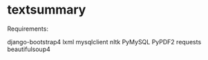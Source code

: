 # textsummary

Requirements:

django-bootstrap4
lxml
mysqlclient
nltk
PyMySQL
PyPDF2
requests
beautifulsoup4
